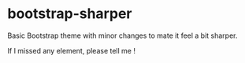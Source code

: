 # bootstrap-sharper
Basic Bootstrap theme with minor changes to mate it feel a bit sharper.

If I missed any element, please tell me !
